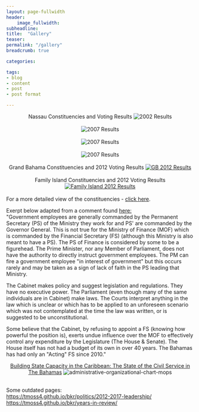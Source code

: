 ```yaml
---
layout: page-fullwidth
header:
    image_fullwidth:
subheadline:
title:  "Gallery"
teaser: 
permalink: "/gallery"
breadcrumb: true

categories:

tags:
- blog
- content
- post
- post format

---
```


<center>
Nassau Constituencies and Voting Results
<img src="{{ site.urlimg }}2002-results.png" alt="2002 Results">
</center>
<br/>

<center>
<img src="{{ site.urlimg }}2007-results.png" alt="2007 Results">
</center>
<br/>

<center>
<img src="{{ site.urlimg }}2012-results.png" alt="2007 Results">
</center>
<br/>

<center>
<img src="{{ site.urlimg }}2017-results.png" alt="2007 Results">
</center>

<br/>

<center>
Grand Bahama Constituencies and 2012 Voting Results
<a href="http://en.wikipedia.org/wiki/Bahamian_general_election,_2012"><img src="{{ site.urlimg }}grandbahama-constituency-map.jpg" alt="GB 2012 Results"></a>
</center>

<br/>

<center>
Family Island Constituencies and 2012 Voting Results
<a href="http://en.wikipedia.org/wiki/Bahamian_general_election,_2012"><img src="{{ site.urlimg }}familyisland-constituency-map.jpg" alt="Family Island 2012 Results"></a>
</center>

<br/>
For a more detailed view of the constituencies - <a href="http://www.tribune242.com/photos/galleries/2012/apr/24/new-providence-constituencies/">click here</a>.

Exerpt below adapted from a comment found <a href="http://www.tribune242.com/news/2020/nov/02/speaker-moultrie-hands-his-keys/">here:</a>
<br/>
"Government employees are generally commanded by the Permanent Secretary (PS) of the Ministry they work for and PS' are commanded by the Governor General. This is not true for the Ministry of Finance (MOF) which is commanded by the Financial Secretary (FS) (although this Ministry is also meant to have a PS). The PS of Finance is considered by some to be a figurehead. The Prime Minister, nor any Member of Parliament, does not have the authority to directly instruct government employees. The PM can fire a government employee "in interest of government" but this occurs rarely and may be taken as a sign of lack of faith in the PS leading that Ministry.

The Cabinet makes policy and suggest legislation and regulations. They have no executive power. The Parliament (even though many of the same individuals are in Cabinet) make laws. The Courts interpret anything in the law which is unclear or which has to be applied to an unforeseen scenario which was not contemplated at the time the law was written, or is suggested to be unconstitutional.

Some believe that the Cabinet, by refusing to appoint a FS (knowing how powerful the position is), exerts undue influence over the MOF to effectively control any expenditure by the Legislature (The House & Senate). The House itself has not had a budget of its own in over 40 years. The Bahamas has had only an "Acting" FS since 2010."

<center>
<a href="https://www.academia.edu/44344747/Building_State_Capacity_in_the_Caribbean_The_State_of_the_Civil_Service_in_The_Bahamas">Building State Capacity in the Caribbean: The State of the Civil Service in The Bahamas</a>
<img src="{{ site.urlimg }}administrative-organizational-chart-mops.PNG" alt="administrative-organizational-chart-mops">
</center>
<br/>

Some outdated pages:  
https://tmoss4.github.io/bkr/politics/2012-2017-leadership/  
https://tmoss4.github.io/bkr/years-in-review/  